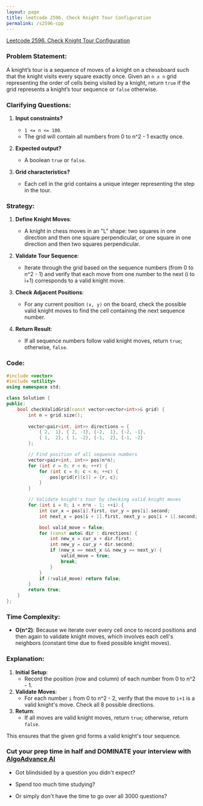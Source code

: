 ```yaml
---
layout: page
title: leetcode 2596. Check Knight Tour Configuration
permalink: /s2596-cpp
---
```

[Leetcode 2596. Check Knight Tour Configuration](https://algoadvance.github.io/algoadvance/l2596)
### Problem Statement:
A knight’s tour is a sequence of moves of a knight on a chessboard such that the knight visits every square exactly once. Given an `n x n` grid representing the order of cells being visited by a knight, return `true` if the grid represents a knight’s tour sequence or `false` otherwise.

### Clarifying Questions:
1. **Input constraints?**
   - `1 <= n <= 100`.
   - The grid will contain all numbers from 0 to n^2 - 1 exactly once.
   
2. **Expected output?**
   - A boolean `true` or `false`.

3. **Grid characteristics?**
   - Each cell in the grid contains a unique integer representing the step in the tour.

### Strategy:
1. **Define Knight Moves**:
   - A knight in chess moves in an "L" shape: two squares in one direction and then one square perpendicular, or one square in one direction and then two squares perpendicular.

2. **Validate Tour Sequence**:
   - Iterate through the grid based on the sequence numbers (from 0 to n^2 - 1) and verify that each move from one number to the next (i to i+1) corresponds to a valid knight move.

3. **Check Adjacent Positions**:
   - For any current position `(x, y)` on the board, check the possible valid knight moves to find the cell containing the next sequence number.

4. **Return Result**:
   - If all sequence numbers follow valid knight moves, return `true`; otherwise, `false`.

### Code:
```cpp
#include <vector>
#include <utility>
using namespace std;

class Solution {
public:
    bool checkValidGrid(const vector<vector<int>>& grid) {
        int n = grid.size();
        
        vector<pair<int, int>> directions = {
            { 2,  1}, { 2, -1}, {-2,  1}, {-2, -1},
            { 1,  2}, { 1, -2}, {-1,  2}, {-1, -2}
        };

        // Find position of all sequence numbers
        vector<pair<int, int>> pos(n*n);
        for (int r = 0; r < n; ++r) {
            for (int c = 0; c < n; ++c) {
                pos[grid[r][c]] = {r, c};
            }
        }

        // Validate knight's tour by checking valid knight moves
        for (int i = 0; i < n*n - 1; ++i) {
            int cur_x = pos[i].first, cur_y = pos[i].second;
            int next_x = pos[i + 1].first, next_y = pos[i + 1].second;

            bool valid_move = false;
            for (const auto& dir : directions) {
                int new_x = cur_x + dir.first;
                int new_y = cur_y + dir.second;
                if (new_x == next_x && new_y == next_y) {
                    valid_move = true;
                    break;
                }
            }
            if (!valid_move) return false;
        }
        return true;
    }
};
```

### Time Complexity:
- **O(n^2)**: Because we iterate over every cell once to record positions and then again to validate knight moves, which involves each cell's neighbors (constant time due to fixed possible knight moves).

### Explanation:
1. **Initial Setup**:
   - Record the position (row and column) of each number from 0 to n^2 - 1.
2. **Validate Moves**:
   - For each number `i` from 0 to n^2 - 2, verify that the move to `i+1` is a valid knight's move. Check all 8 possible directions.
3. **Return**:
   - If all moves are valid knight moves, return `true`; otherwise, return `false`.

This ensures that the given grid forms a valid knight's tour sequence.


### Cut your prep time in half and DOMINATE your interview with [AlgoAdvance AI](https://algoAdvance.com)

- Got blindsided by a question you didn't expect?

- Spend too much time studying?

- Or simply don't have the time to go over all 3000 questions?

